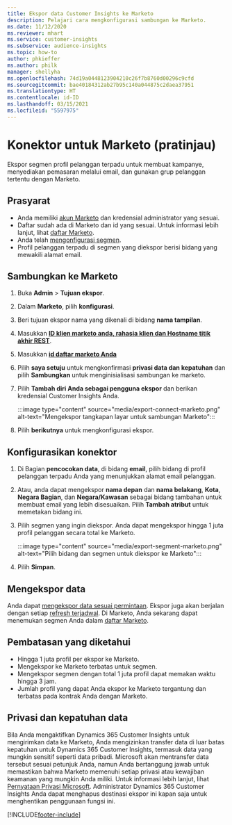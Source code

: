 ```yaml
---
title: Ekspor data Customer Insights ke Marketo
description: Pelajari cara mengkonfigurasi sambungan ke Marketo.
ms.date: 11/12/2020
ms.reviewer: mhart
ms.service: customer-insights
ms.subservice: audience-insights
ms.topic: how-to
author: phkieffer
ms.author: philk
manager: shellyha
ms.openlocfilehash: 74d19a0448123904210c26f7b8760d00296c9cfd
ms.sourcegitcommit: bae40184312ab27b95c140a044875c2daea37951
ms.translationtype: HT
ms.contentlocale: id-ID
ms.lasthandoff: 03/15/2021
ms.locfileid: "5597975"
---
```

# <a name="connector-for-marketo-preview"></a>Konektor untuk Marketo (pratinjau)

Ekspor segmen profil pelanggan terpadu untuk membuat kampanye, menyediakan pemasaran melalui email, dan gunakan grup pelanggan tertentu dengan Marketo.

## <a name="prerequisites"></a>Prasyarat

-   Anda memiliki [akun Marketo](https://login.marketo.com/) dan kredensial administrator yang sesuai.
-   Daftar sudah ada di Marketo dan id yang sesuai. Untuk informasi lebih lanjut, lihat [daftar Marketo](https://docs.marketo.com/display/public/DOCS/Understanding+Static+Lists).
-   Anda telah [mengonfigurasi segmen](segments.md).
-   Profil pelanggan terpadu di segmen yang diekspor berisi bidang yang mewakili alamat email.

## <a name="connect-to-marketo"></a>Sambungkan ke Marketo

1. Buka **Admin** > **Tujuan ekspor**.

1. Dalam **Marketo**, pilih **konfigurasi**.

1. Beri tujuan ekspor nama yang dikenali di bidang **nama tampilan**.

1. Masukkan **[ID klien marketo anda, rahasia klien dan Hostname titik akhir REST](https://developers.marketo.com/rest-api/authentication/)**.

1. Masukkan **[id daftar marketo Anda](https://docs.marketo.com/display/public/DOCS/Understanding+Static+Lists)** 

1. Pilih **saya setuju** untuk mengkonfirmasi **privasi data dan kepatuhan** dan pilih **Sambungkan** untuk menginisialisasi sambungan ke marketo.

1. Pilih **Tambah diri Anda sebagai pengguna ekspor** dan berikan kredensial Customer Insights Anda.

   :::image type="content" source="media/export-connect-marketo.png" alt-text="Mengekspor tangkapan layar untuk sambungan Marketo":::

1. Pilih **berikutnya** untuk mengkonfigurasi ekspor.

## <a name="configure-the-connector"></a>Konfigurasikan konektor

1. Di Bagian **pencocokan data**, di bidang **email**, pilih bidang di profil pelanggan terpadu Anda yang menunjukkan alamat email pelanggan. 

1. Atau, anda dapat mengekspor **nama depan** dan **nama belakang**, **Kota**, **Negara Bagian**, dan **Negara/Kawasan**  sebagai bidang tambahan untuk membuat email yang lebih disesuaikan. Pilih **Tambah atribut** untuk memetakan bidang ini.

1. Pilih segmen yang ingin diekspor. Anda dapat mengekspor hingga 1 juta profil pelanggan secara total ke Marketo.

   :::image type="content" source="media/export-segment-marketo.png" alt-text="Pilih bidang dan segmen untuk diekspor ke Marketo":::

1. Pilih **Simpan**.

## <a name="export-the-data"></a>Mengekspor data

Anda dapat [mengekspor data sesuai permintaan](export-destinations.md). Ekspor juga akan berjalan dengan setiap [refresh terjadwal](system.md#schedule-tab). Di Marketo, Anda sekarang dapat menemukan segmen Anda dalam [daftar Marketo](ttps://docs.marketo.com/display/public/DOCS/Understanding+Static+Lists).

## <a name="known-limitations"></a>Pembatasan yang diketahui

- Hingga 1 juta profil per ekspor ke Marketo.
- Mengekspor ke Marketo terbatas untuk segmen.
- Mengekspor segmen dengan total 1 juta profil dapat memakan waktu hingga 3 jam. 
- Jumlah profil yang dapat Anda ekspor ke Marketo tergantung dan terbatas pada kontrak Anda dengan Marketo.

## <a name="data-privacy-and-compliance"></a>Privasi dan kepatuhan data

Bila Anda mengaktifkan Dynamics 365 Customer Insights untuk mengirimkan data ke Marketo, Anda mengizinkan transfer data di luar batas kepatuhan untuk Dynamics 365 Customer Insights, termasuk data yang mungkin sensitif seperti data pribadi. Microsoft akan mentransfer data tersebut sesuai petunjuk Anda, namun Anda bertanggung jawab untuk memastikan bahwa Marketo memenuhi setiap privasi atau kewajiban keamanan yang mungkin Anda miliki. Untuk informasi lebih lanjut, lihat [Pernyataan Privasi Microsoft](https://go.microsoft.com/fwlink/?linkid=396732).
Administrator Dynamics 365 Customer Insights Anda dapat menghapus destinasi ekspor ini kapan saja untuk menghentikan penggunaan fungsi ini.


[!INCLUDE[footer-include](../includes/footer-banner.md)]